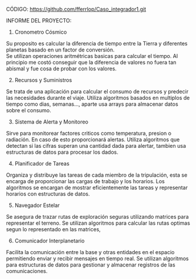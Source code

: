 CÓDIGO:
https://github.com/fferrlop/Caso_integrador1.git



INFORME DEL PROYECTO: 

1. Cronometro Cósmico

Su proposito es calcular la diferencia de tiempo entre la Tierra y diferentes planetas basado en un factor de conversión.   
Se utilizan operaciones aritmétricas basicas para calcular el tiempo.
Al principio me costó conseguir que la diferencia de valores no fuera tan abismal y fue cosa de probar con los valores.


2. Recursos y Suministros

Se trata de una aplicación para calcular el consumo de recursos y predecir las necesidades durante el viaje.
Utiliza algoritmos basados en multiplos de tiempo como dias, semanas..., aparte usa arrays para almacenar datos sobre el consumo.


3. Sistema de Alerta y Monitoreo

Sirve para monitorear factores criticos como temperatura, presion o radiación. En caso de esto proporcionará alertas.
Utiliza algoritmos que detectan si las cifras superan una cantidad dada para alertar, tambien usa estructuras de datos para procesar los dados.


4. Planificador de Tareas

Organiza y distribuye las tareas de cada miembro de la tripulación, esta se encarga de proporcionar las cargas de trabajo y los horarios.
Los algoritmos se encargan de mostrar eficientemente las tareas y representar horarios con estructuras de datos.


5. Navegador Estelar

Se asegura de trazar rutas de exploración seguras utilizando matrices para representar el terreno.
Se utilizan algoritmos para calcular las rutas optimas segun lo representado en las matrices,


6. Comunicador Interplanetario

Facilita la comunicación entre la base y otras entidades en el espacio permitiendo enviar y recibir mensajes en tiempo real.
Se utilizan algoritmos para estructuras de datos para gestionar y almacenar registros de las comunicaciones.

